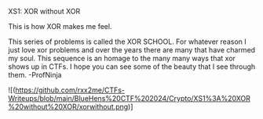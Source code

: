 XS1: XOR without XOR

This is how XOR makes me feel.

This series of problems is called the XOR SCHOOL. For whatever reason I just love xor problems and over the years there are many that have charmed my soul. This sequence is an homage to the many many ways that xor shows up in CTFs. I hope you can see some of the beauty that I see through them. -ProfNinja

![(https://github.com/rxx2me/CTFs-Writeups/blob/main/BlueHens%20CTF%202024/Crypto/XS1%3A%20XOR%20without%20XOR/xorwithout.png)]
